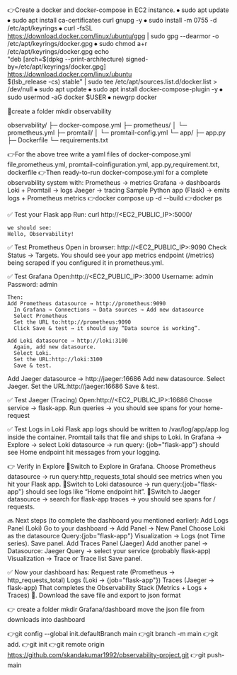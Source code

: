 👉Create a docker and docker-compose in EC2 instance.
⦁	sudo apt update
⦁	sudo apt install ca-certificates curl gnupg -y
⦁	sudo install -m 0755 -d /etc/apt/keyrings
⦁	curl -fsSL https://download.docker.com/linux/ubuntu/gpg | sudo gpg --dearmor -o /etc/apt/keyrings/docker.gpg
⦁	sudo chmod a+r /etc/apt/keyrings/docker.gpg
    echo \
      "deb [arch=$(dpkg --print-architecture) signed-by=/etc/apt/keyrings/docker.gpg] https://download.docker.com/linux/ubuntu \
       $(lsb_release -cs) stable" | sudo tee /etc/apt/sources.list.d/docker.list > /dev/null
⦁	sudo apt update
⦁	sudo apt install docker-compose-plugin -y
⦁	sudo usermod -aG docker $USER
⦁	newgrp docker

🚀create a folder 
   mkdir observability 

observability/
├─ docker-compose.yml
├─ prometheus/
│  └─ prometheus.yml
├─ promtail/
│  └─ promtail-config.yml
└─ app/
   ├─ app.py
   ├─ Dockerfile
   └─ requirements.txt

👉For the above tree write a yaml files of docker-compose.yml file,prometheus.yml, promtail-coinfiguration.yml, app.py,requirement.txt, dockerfile 
👉Then ready-to-run docker-compose.yml for a complete observability system with:
   Prometheus → metrics
   Grafana → dashboards
   Loki + Promtail → logs
   Jaeger → tracing
   Sample Python app (Flask) → emits logs + Prometheus metrics
👉docker compose up -d --build
👉docker ps

✅ Test your Flask app
    Run: curl http://<EC2_PUBLIC_IP>:5000/

    we should see:
    Hello, Observability!

✅ Test Prometheus
    Open in browser:
    http://<EC2_PUBLIC_IP>:9090
    Check Status → Targets. You should see your app metrics endpoint (/metrics) being scraped if you configured it in prometheus.yml.

✅ Test Grafana
    Open:http://<EC2_PUBLIC_IP>:3000
    Username: admin
    Password: admin

    Then:
    Add Prometheus datasource → http://prometheus:9090
      In Grafana → Connections → Data sources → Add new datasource
      Select Prometheus
      Set the URL to:http://prometheus:9090
      Click Save & test → it should say “Data source is working”.

    Add Loki datasource → http://loki:3100
      Again, add new datasource.
      Select Loki.
      Set the URL:http://loki:3100
      Save & test.
    
   Add Jaeger datasource → http://jaeger:16686
     Add new datasource.
     Select Jaeger.
     Set the URL:http://jaeger:16686
     Save & test.

✅ Test Jaeger (Tracing)
    Open:http://<EC2_PUBLIC_IP>:16686
    Choose service → flask-app.
    Run queries → you should see spans for your home-request


✅ Test Logs in Loki
    Flask app logs should be written to /var/log/app/app.log inside the container.
    Promtail tails that file and ships to Loki.
    In Grafana → Explore → select Loki datasource → run query:
    {job="flask-app"}
    should see Home endpoint hit messages from your logging.

👉 Verify in Explore
  🔹Switch to Explore in Grafana.
     Choose Prometheus datasource → run query:http_requests_total
     should see metrics when you hit your Flask app.
  🔹Switch to Loki datasource → run query:{job="flask-app"}
     should see logs like “Home endpoint hit”.
  🔹Switch to Jaeger datasource → search for flask-app traces → you should see spans for / requests.


🔜 Next steps (to complete the dashboard you mentioned earlier):
   Add Logs Panel (Loki)
   Go to your dashboard → Add Panel → New Panel
   Choose Loki as the datasource
   Query:{job="flask-app"}
   Visualization → Logs (not Time series).
   Save panel.
   Add Traces Panel (Jaeger)
   Add another panel → Datasource: Jaeger
   Query → select your service (probably flask-app)
   Visualization → Trace or Trace list
   Save panel.

✅ Now your dashboard has:
    Request rate (Prometheus → http_requests_total)
    Logs (Loki → {job="flask-app"})
    Traces (Jaeger → flask-app)
    That completes the Observability Stack (Metrics + Logs + Traces) 🚀.
    Download the save file and export to  json format

👉 create a folder
    mkdir Grafana/dashboard
    move the json file from downloads into dashboard

👉git config --global init.defaultBranch main
 👉git branch -m main
  👉git add.
   👉git init
    👉git remote origin https://github.com/skandakumar1992/observability-project.git
     👉git push-main
